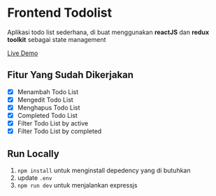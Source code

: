 # Frontend Todolist

Aplikasi todo list sederhana, di buat menggunakan **reactJS** dan **redux toolkit** sebagai state management

[Live Demo](https://skillvul-todolist-frontend.vercel.app/)

## Fitur Yang Sudah Dikerjakan

 - [x] Menambah Todo List
 - [x] Mengedit Todo List
 - [x]  Menghapus Todo List
 - [x]  Completed Todo List
 - [x] Filter Todo List by active
 - [x] Filter Todo List by completed

## Run Locally
1. `npm install` untuk menginstall depedency yang di butuhkan 
2. update `.env`
3. `npm run dev` untuk menjalankan expressjs